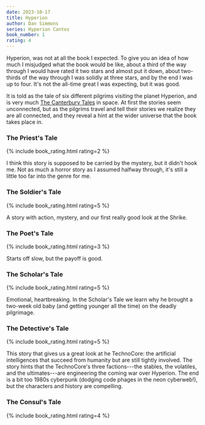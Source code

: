 ```yaml
---
date: 2023-10-17
title: Hyperion
author: Dan Simmons
series: Hyperion Cantos
book_number: 1
rating: 4
---
```


<span class="book-title">Hyperion</span>, was not at all the book I expected.
To give you an idea of how much I misjudged what the book would be like, about
a third of the way through I would have rated it two stars and almost put it
down, about two-thirds of the way through I was solidly at three stars, and by
the end I was up to four. It's not the all-time great I was expecting, but it
was good.

It is told as the tale of six different pilgrims visiting the planet Hyperion,
and is very much <span class="book-title">[The Canterbury Tales][tales]</span>
in space. At first the stories seem unconnected, but as the pilgrims travel
and tell their stories we realize they are all connected, and they reveal a
hint at the wider universe that the book takes place in.

[tales]: https://en.wikipedia.org/wiki/The_Canterbury_Tales

### The Priest's Tale
{% include book_rating.html rating=2 %}

I think this story is supposed to be carried by the mystery, but it didn't
hook me. Not as much a horror story as I assumed halfway through, it's still a
little too far into the genre for me.

### The Soldier's Tale
{% include book_rating.html rating=5 %}

A story with action, mystery, and our first really good look at the Shrike.

### The Poet's Tale
{% include book_rating.html rating=3 %}

Starts off slow, but the payoff is good.

### The Scholar's Tale
{% include book_rating.html rating=5 %}

Emotional, heartbreaking. In the Scholar's Tale we learn why he brought a
two-week old baby (and getting younger all the time) on the deadly pilgrimage.

### The Detective's Tale
{% include book_rating.html rating=5 %}

This story that gives us a great look at he TechnoCore: the artificial
intelligences that succeed from humanity but are still tightly involved. The
story hints that the TechnoCore's three factions---the stables, the volatiles,
and the ultimates---are engineering the coming war over Hyperion. The end is a
bit too 1980s cyberpunk (dodging code phages in the neon cyberweb!), but the
characters and history are compelling.

### The Consul's Tale
 {% include book_rating.html rating=4 %}

